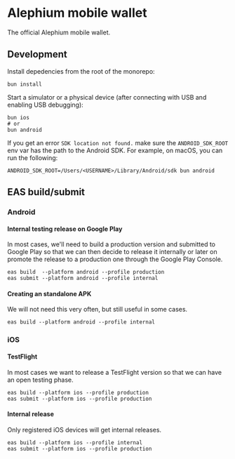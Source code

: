 # Alephium mobile wallet

The official Alephium mobile wallet.

## Development

Install depedencies from the root of the monorepo:

```shell
bun install
```

Start a simulator or a physical device (after connecting with USB and enabling USB debugging):

```shell
bun ios
# or
bun android
```

If you get an error `SDK location not found.` make sure the `ANDROID_SDK_ROOT` env var has the path to the Android SDK. For example, on macOS, you can run the following:

```shell
ANDROID_SDK_ROOT=/Users/<USERNAME>/Library/Android/sdk bun android
```

## EAS build/submit

### Android

#### Internal testing release on Google Play

In most cases, we'll need to build a production version and submitted to Google Play so that we can then decide to release it internally or later on promote the release to a production one through the Google Play Console.

```shell
eas build  --platform android --profile production
eas submit --platform android --profile internal
```

#### Creating an standalone APK

We will not need this very often, but still useful in some cases.

```shell
eas build --platform android --profile internal
```

### iOS

#### TestFlight

In most cases we want to release a TestFlight version so that we can have an open testing phase.

```shell
eas build --platform ios --profile production
eas submit --platform ios --profile production
```

#### Internal release

Only registered iOS devices will get internal releases.

```shell
eas build --platform ios --profile internal
eas submit --platform ios --profile production
```
